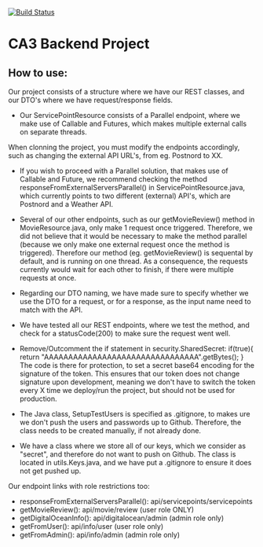 [![Build Status](https://travis-ci.org/tullebob/startcodeBackend_EKS.svg?branch=master)](https://travis-ci.org/tullebob/startcodeBackend_EKS)

# CA3 Backend Project

## How to use:

Our project consists of a structure where we have our REST classes, and our DTO's where we have request/response fields. 
- Our ServicePointResource consists of a Parallel endpoint, where we make use of Callable and Futures, which makes multiple external calls on separate threads. 

When clonning the project, you must modify the endpoints accordingly, such as changing the external API URL's, from eg. Postnord to XX. 
- If you wish to proceed with a Parallel solution, that makes use of Callable and Future, we recommend checking the method responseFromExternalServersParallel() in ServicePointResource.java, which currently points to two different (external) API's, which are Postnord and a Weather API. 

- Several of our other endpoints, such as our getMovieReview() method in MovieResource.java, only make 1 request once triggered. Therefore, we did not believe that it would be necessary to make the method parallel (because we only make one external request once the method is triggered). Therefore our method (eg. getMovieReview() is sequental by default, and is running on one thread. As a consequence, the requests currently would wait for each other to finish, if there were multiple requests at once. 

- Regarding our DTO naming, we have made sure to specify whether we use the DTO for a request, or for a response, as the input name need to match with the API. 

- We have tested all our REST endpoints, where we test the method, and check for a statusCode(200) to make sure the request went well. 

- Remove/Outcomment the if statement in security.SharedSecret:
 if(true){
      return "AAAAAAAAAAAAAAAAAAAAAAAAAAAAAAAA".getBytes();
}
The code is there for protection, to set a secret base64 encoding for the signature of the token.
This ensures that our token does not change signature upon development, meaning we don't have to switch the token every X time we deploy/run the project, but should not be used for production.

- The Java class, SetupTestUsers is specified as .gitignore, to makes ure we don't push the users and passwords up to Github. 
Therefore, the class needs to be created manually, if not already done. 

- We have a class where we store all of our keys, which we consider as "secret", and therefore do not want to push on Github. 
The class is located in utils.Keys.java, and we have put a .gitignore to ensure it does not get pushed up.

Our endpoint links with role restrictions too:
- responseFromExternalServersParallel(): api/servicepoints/servicepoints
- getMovieReview(): api/movie/review (user role ONLY)
- getDigitalOceanInfo(): api/digitalocean/admin (admin role only)
- getFromUser(): api/info/user (user role only)
- getFromAdmin(): api/info/admin (admin role only)
